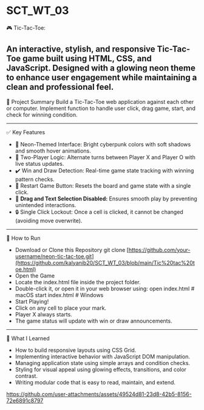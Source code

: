 # SCT_WT_03
🎮 Tic-Tac-Toe:

An interactive, stylish, and responsive Tic-Tac-Toe game built using HTML, CSS, and JavaScript. Designed with a glowing neon theme to enhance user engagement while maintaining a clean and professional feel.
-------
📌 Project Summary
Build a Tic-Tac-Toe web application against each other or computer. Implement function to handle user click, drag game, start, and check for winning condition.

-----
✅ Key Features
- 🎨 Neon-Themed Interface: Bright cyberpunk colors with soft shadows and smooth hover animations.
- 🧠 Two-Player Logic: Alternate turns between Player X and Player O with live status updates.
- ✔️ Win and Draw Detection: Real-time game state tracking with winning pattern checks.
- 🔁 Restart Game Button: Resets the board and game state with a single click.
- 🚫 **Drag and Text Selection Disabled:** Ensures smooth play by preventing unintended interactions.
- 🔒 Single Click Lockout: Once a cell is clicked, it cannot be changed (avoiding move overwrite).
-----
🚀 How to Run
- Download or Clone this Repository
git clone [https://github.com/your-username/neon-tic-tac-toe.git](https://github.com/kalyanib20/SCT_WT_03/blob/main/Tic%20tac%20toe.html)
- Open the Game
- Locate the index.html file inside the project folder.
- Double-click it, or open it in your web browser using:
open index.html     # macOS
start index.html    # Windows
- Start Playing!
- Click on any cell to place your mark.
- Player X always starts.
- The game status will update with win or draw announcements.
----
  🧠 What I Learned
- How to build responsive layouts using CSS Grid.
- Implementing interactive behavior with JavaScript DOM manipulation.
- Managing application state using simple arrays and condition checks.
- Styling for visual appeal using glowing effects, transitions, and color contrast.
- Writing modular code that is easy to read, maintain, and extend.

https://github.com/user-attachments/assets/49524d81-23d8-42b5-8156-72e6891c8797

